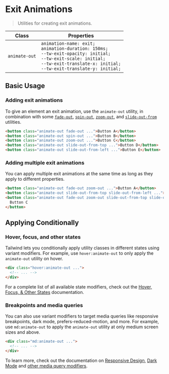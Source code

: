 # Exit Animations

> Utilities for creating exit animations.

| Class         | Properties                                                                                                                                                                                            |
| ------------- | ----------------------------------------------------------------------------------------------------------------------------------------------------------------------------------------------------- |
| `animate-out` | `animation-name: exit;`<br>`animation-duration: 150ms;`<br>`--tw-exit-opacity: initial;`<br>`--tw-exit-scale: initial;`<br>`--tw-exit-translate-x: initial;`<br>`--tw-exit-translate-y: initial;`<br> |

## Basic Usage

### Adding exit animations

To give an element an exit animation, use the `animate-out` utility, in combination with some [`fade-out`](/docs/exit-animation-scale.md), [`spin-out`](/docs/exit-animation-rotate.md), [`zoom-out`](/docs/exit-animation-scale.md), and [`slide-out-from`](/docs/exit-animation-translate.md) utilities.

```html
<button class="animate-out fade-out ...">Button A</button>
<button class="animate-out spin-out ...">Button B</button>
<button class="animate-out zoom-out ...">Button C</button>
<button class="animate-out slide-out-from-top ...">Button D</button>
<button class="animate-out slide-out-from-left ...">Button E</button>
```

### Adding multiple exit animations

You can apply multiple exit animations at the same time as long as they apply to different properties.

```html
<button class="animate-out fade-out zoom-out ...">Button A</button>
<button class="animate-out slide-out-from-top slide-out-from-left ...">Button B</button>
<button class="animate-out fade-out zoom-out slide-out-from-top slide-out-from-left ...">
  Button C
</button>
```

## Applying Conditionally

### Hover, focus, and other states

Tailwind lets you conditionally apply utility classes in different states using variant modifiers. For example, use `hover:animate-out` to only apply the `animate-out` utility on hover.

```html
<div class="hover:animate-out ...">
  <!-- ... -->
</div>
```

For a complete list of all available state modifiers, check out the [Hover, Focus, & Other States](https://tailwindcss.com/docs/hover-focus-and-other-states) documentation.

### Breakpoints and media queries

You can also use variant modifiers to target media queries like responsive breakpoints, dark mode, prefers-reduced-motion, and more. For example, use `md:animate-out` to apply the `animate-out` utility at only medium screen sizes and above.

```html
<div class="md:animate-out ...">
  <!-- ... -->
</div>
```

To learn more, check out the documentation on [Responsive Design](https://tailwindcss.com/docs/responsive-design), [Dark Mode](https://tailwindcss.com/docs/dark-mode) and [other media query modifiers](https://tailwindcss.com/docs/hover-focus-and-other-states#media-queries).
